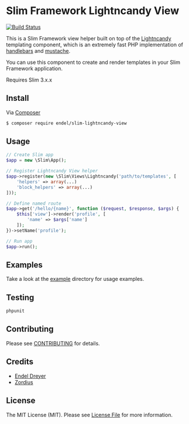 # Slim Framework Lightncandy View

[![Build Status](https://travis-ci.org/endel/slim-lightncandy-view.svg?branch=master)](https://travis-ci.org/endel/slim-lightncandy-view)

This is a Slim Framework view helper built on top of the
[Lightncandy](https://github.com/zordius/lightncandy) templating component,
which is an extremely fast PHP implementation of
[handlebars](http://handlebarsjs.com/) and
[mustache](http://mustache.github.io/).

You can use this component to create and render templates in your Slim Framework application.

Requires Slim 3.x.x

## Install

Via [Composer](https://getcomposer.org/)

```bash
$ composer require endel/slim-lightncandy-view
```

## Usage

```php
// Create Slim app
$app = new \Slim\App();

// Register Lightncandy View helper
$app->register(new \Slim\Views\Lightncandy('path/to/templates', [
    'helpers' => array(...)
    'block_helpers' => array(...)
]));

// Define named route
$app->get('/hello/{name}', function ($request, $response, $args) {
    $this['view']->render('profile', [
        'name' => $args['name']
    ]);
})->setName('profile');

// Run app
$app->run();
```

## Examples

Take a look at the [example](example) directory for usage examples.

## Testing

```bash
phpunit
```

## Contributing

Please see [CONTRIBUTING](CONTRIBUTING.md) for details.


## Credits

- [Endel Dreyer](https://github.com/endel)
- [Zordius](https://github.com/zordius)

## License

The MIT License (MIT). Please see [License File](LICENSE.md) for more information.
